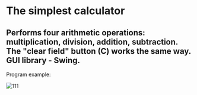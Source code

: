 The simplest calculator
=======================
Performs four arithmetic operations: multiplication, division, addition, subtraction. The "clear field" button (C) works the same way. 
GUI library - Swing.
--------------------------------------------------------------------------------------------------------------------------------------
Program example:


![111](https://user-images.githubusercontent.com/93983025/172606808-bfd3a89b-8c7c-45ed-8d44-3a84a5da6abf.jpg)
